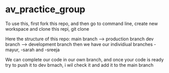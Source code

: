 # av_practice_group 
To use this, first fork this repo, and then go to command line, create new workspace and clone this repi,
git clone 

Here the structure of this repo:
main branch --> production branch
dev branch --> development branch
then we have our individiual branches 
-mayur, 
-sarah and 
-sreeja

We can complete our code in our own branch, and once your code is ready try to push it to dev brnach, i wil check it and add it to the main branch 

